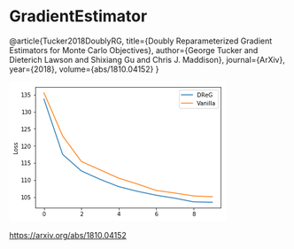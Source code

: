 # GradientEstimator

@article{Tucker2018DoublyRG,
  title={Doubly Reparameterized Gradient Estimators for Monte Carlo Objectives},
  author={George Tucker and Dieterich Lawson and Shixiang Gu and Chris J. Maddison},
  journal={ArXiv},
  year={2018},
  volume={abs/1810.04152}
}

![True](results/loss.png)

https://arxiv.org/abs/1810.04152
